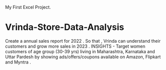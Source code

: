 My First Excel Project.
# Vrinda-Store-Data-Analysis
Create a annual sales report for 2022 . So that , Vrinda can understand their customers and grow more sales in 2023 .  INSIGHTS - Target women customers of age group (30-39 yrs) living in Maharashtra, Karnataka and Uttar Pardesh by showing ads/offers/coupons available on Amazon, Flipkart and Myntra .
